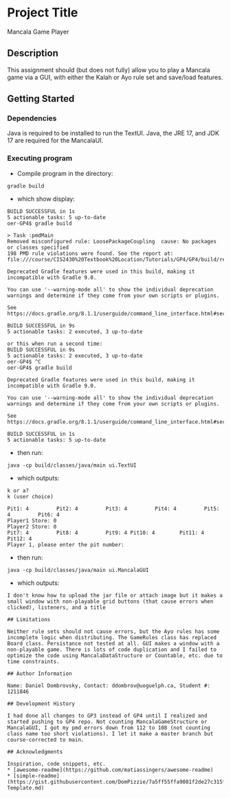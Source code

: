 # Project Title
Mancala Game Player

## Description
This assignment should (but does not fully) allow you to play a Mancala game via a GUI, with either the Kalah or Ayo rule set and save/load features.
## Getting Started

### Dependencies

Java is required to be installed to run the TextUI. Java, the JRE 17, and JDK 17 are required for the MancalaUI.

### Executing program

* Compile program in the directory:
```
gradle build
```
* which show display: 
```
BUILD SUCCESSFUL in 1s
5 actionable tasks: 5 up-to-date
oer-GP4$ gradle build

> Task :pmdMain
Removed misconfigured rule: LoosePackageCoupling  cause: No packages or classes specified
198 PMD rule violations were found. See the report at: file:///course/CIS2430%20Textbook%20Location/Tutorials/GP4/GP4/build/reports/pmd/main.html

Deprecated Gradle features were used in this build, making it incompatible with Gradle 9.0.

You can use '--warning-mode all' to show the individual deprecation warnings and determine if they come from your own scripts or plugins.

See https://docs.gradle.org/8.1.1/userguide/command_line_interface.html#sec:command_line_warnings

BUILD SUCCESSFUL in 9s
5 actionable tasks: 2 executed, 3 up-to-date

or this when run a second time:
BUILD SUCCESSFUL in 9s
5 actionable tasks: 2 executed, 3 up-to-date
oer-GP4$ ^C
oer-GP4$ gradle build

Deprecated Gradle features were used in this build, making it incompatible with Gradle 9.0.

You can use '--warning-mode all' to show the individual deprecation warnings and determine if they come from your own scripts or plugins.

See https://docs.gradle.org/8.1.1/userguide/command_line_interface.html#sec:command_line_warnings

BUILD SUCCESSFUL in 1s
5 actionable tasks: 5 up-to-date
```
* then run: 
```
java -cp build/classes/java/main ui.TextUI
```
* which outputs: 
```
k or a?
k (user choice)

Pit1: 4         Pit2: 4         Pit3: 4         Pit4: 4         Pit5: 4         Pit6: 4
Player1 Store: 0                                                Player2 Store: 0
Pit7: 4         Pit8: 4         Pit9: 4 Pit10: 4        Pit11: 4        Pit12: 4
Player 1, please enter the pit number:
```
* then run: 
```
java -cp build/classes/java/main ui.MancalaGUI 
```
* which outputs: 
```
I don't know how to upload the jar file or attach image but it makes a small window with non-playable grid buttons (that cause errors when clicked), listeners, and a title 

## Limitations

Neither rule sets should not cause errors, but the Ayo rules has some incomplete logic when distributing. The GameRules class has replaced Board class. Persistance not tested at all. GUI makes a window with a non-playable game. There is lots of code duplication and I failed to optimize the code using MancalaDataStructure or Countable, etc. due to time constraints.

## Author Information

Name: Daniel Dombrovsky, Contact: ddombrov@uoguelph.ca, Student #: 1211846

## Development History
 
I had done all changes to GP3 instead of GP4 until I realized and started pushing to GP4 repo. Not counting MancalaGameStructure or MancalaGUI, I got my pmd errors down from 112 to 108 (not counting class name too short violations). I let it make a master branch but course-corrected to main.

## Acknowledgments

Inspiration, code snippets, etc.
* [awesome-readme](https://github.com/matiassingers/awesome-readme)
* [simple-readme] (https://gist.githubusercontent.com/DomPizzie/7a5ff55ffa9081f2de27c315f5018afc/raw/d59043abbb123089ad6602aba571121b71d91d7f/README-Template.md)



